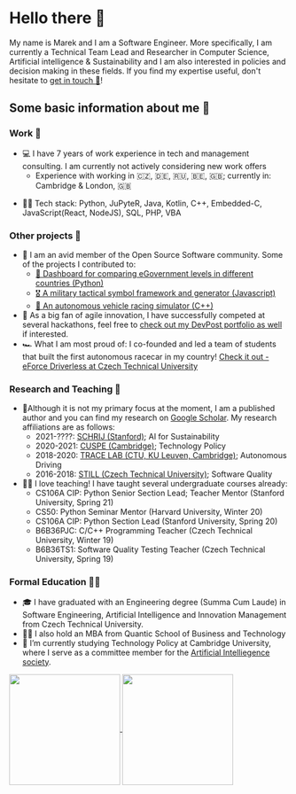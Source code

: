 # Hello there 👋

My name is Marek and I am a Software Engineer. More specifically, I am currently a Technical Team Lead and Researcher in Computer Science, Artificial intelligence & Sustainability and I am also interested in policies and decision making in these fields. If you find my expertise useful, don't hesitate to [get in touch 📨](mailto:marek.szeles@gmail.com)!
              

## Some basic information about me 🤔
### Work 💼
- 💻 I have 7 years of work experience in tech and management consulting. I am currently not actively considering new work offers<!--, [let me know your proposals 💌](mailto:marek.szeles@gmail.com).-->
   - Experience with working in 🇨🇿, 🇩🇪, 🇷🇺, 🇧🇪, 🇬🇧; currently in: Cambridge & London, 🇬🇧
<!--
TODO add CV sometime maybe
-->
- 👨‍💻 Tech stack: Python, JuPyteR, Java, Kotlin, C++, Embedded-C, JavaScript(React, NodeJS), SQL, PHP, VBA
  
### Other projects 👀
<!--
TODO fix
<details>
<summary>More about my other projects 👀</summary>
-->
- 🙏 I am an avid member of the Open Source Software community. Some of the projects I contributed to: 
   - [🏢 Dashboard for comparing eGovernment levels in different countries (Python)](https://github.com/Plavit/eGovernment-index-dashboard-international)
   - [🎖 A military tactical symbol framework and generator (Javascript)](https://github.com/Military-Tactical-Graphics/)
   - [🚨 An autonomous vehicle racing simulator (C++)](https://github.com/FS-Driverless/Formula-Student-Driverless-Simulator)
- 💪 As a big fan of agile innovation, I have successfully competed at several hackathons, feel free to [check out my DevPost portfolio as well](https://devpost.com/marekszeles) if interested.
- 🏎 What I am most proud of: I co-founded and led a team of students that built the first autonomous racecar in my country! [Check it out - eForce Driverless at Czech Technical University](https://eforce.cvut.cz/en/driverless/)

<!--
</details>
-->


<!--
TODO fix
<details>
<summary>More about my other projects 👀</summary>
-->
### Research and Teaching 🧪
- 🔬Although it is not my primary focus at the moment, I am a published author and you can find my research on [Google Scholar](https://scholar.google.cz/citations?user=da4SgH8AAAAJ&hl=cs&oi=ao). My research affiliations are as follows:
   - 2021-????: [SCHRIJ (Stanford)](https://humanrights.stanford.edu/); AI for Sustainability
   - 2020-2021: [CUSPE (Cambridge)](http://www.cuspe.org/); Technology Policy
   - 2018-2020: [TRACE LAB (CTU, KU Leuven, Cambridge)](https://www.trace-lab.com/); Autonomous Driving
   - 2016-2018: [STILL (Czech Technical University)](http://still.felk.cvut.cz/members.html); Software Quality  
- 👨‍🏫 I love teaching! I have taught several undergraduate courses already:
   - CS106A CIP: Python Senior Section Lead; Teacher Mentor (Stanford University, Spring 21)
   - CS50: Python Seminar Mentor (Harvard University, Winter 20)
   - CS106A CIP: Python Section Lead (Stanford University, Spring 20)
   - B6B36PJC: C/C++ Programming Teacher (Czech Technical University, Winter 19)
   - B6B36TS1: Software Quality Testing Teacher (Czech Technical University, Spring 19)
<!--
</details>
-->
### Formal Education 👨‍🎓
- 🎓 I have graduated with an Engineering degree (Summa Cum Laude) in Software Engineering, Artificial Intelligence and Innovation Management from Czech Technical University.
- 👨‍💼 I also hold an MBA from Quantic School of Business and Technology
- 🏫 I’m currently studying Technology Policy at Cambridge University, where I serve as a committee member for the [Artificial Intelliegence society](http://cuai.org.uk/committee/).

<a href="https://github.com/Plavit">
  <img align="center" height="200" src="https://github-readme-stats-git-master.plavit.vercel.app/api?username=Plavit&count_private=true&show_icons=true&include_all_commits=true&cache_seconds=7200" />
</a>

<!--
Unused original GitHub Readme stats:
<a href="https://github.com/Plavit">
  <img align="center" height="200" src="https://github-readme-stats.vercel.app/api?username=Plavit&count_private=true&show_icons=false&include_all_commits=true&cache_seconds=7200" />
-->

<a href="https://github.com/Plavit">
  <img align="center" height="200" src="https://github-readme-stats.vercel.app/api/top-langs?username=Plavit&langs_count=10&layout=compact&include_all_commits=true&cache_seconds=14400" />
</a>

<!--
Unused custom GitHub Readme stats:
<a href="https://github.com/Plavit">
  <img align="center" height="200" src="https://github-readme-stats-git-master.plavit.vercel.app/api/top-langs?username=Plavit&langs_count=10&layout=compact&include_all_commits=true&cache_seconds=14400" />
-->

<!--
GitHub Readme stats from: https://github.com/anuraghazra/github-readme-stats
-->


<!--
**Plavit/Plavit** is a ✨ _special_ ✨ repository because its `README.md` (this file) appears on your GitHub profile.

Here are some ideas to get you started:

- 🔭 I’m currently working on ...
- 🌱 I’m currently learning ...
- 👯 I’m looking to collaborate on ...
- 🤔 I’m looking for help with ...
- 💬 Ask me about ...
- 📫 How to reach me: ...
- 😄 Pronouns: ...
- ⚡ Fun fact: ...
-->
